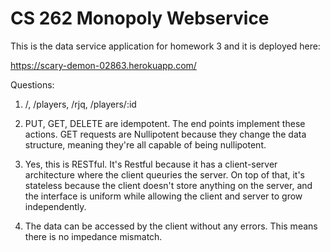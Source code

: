# CS 262 Monopoly Webservice

This is the data service application for homework 3 
and it is deployed here:
          
<https://scary-demon-02863.herokuapp.com/>

Questions:

1. /, /players, /rjq, /players/:id

2. PUT, GET, DELETE are idempotent. The end points implement these actions. GET requests are Nullipotent because they change the data structure, meaning they're all capable of being nullipotent.

3. Yes, this is RESTful. It's Restful because it has a client-server architecture where the client queuries the server. On top of that, it's stateless because the client doesn't store anything on the server, and the interface is uniform while allowing the client and server to grow independently.

4. The data can be accessed by the client without any errors. This means there is no impedance mismatch.